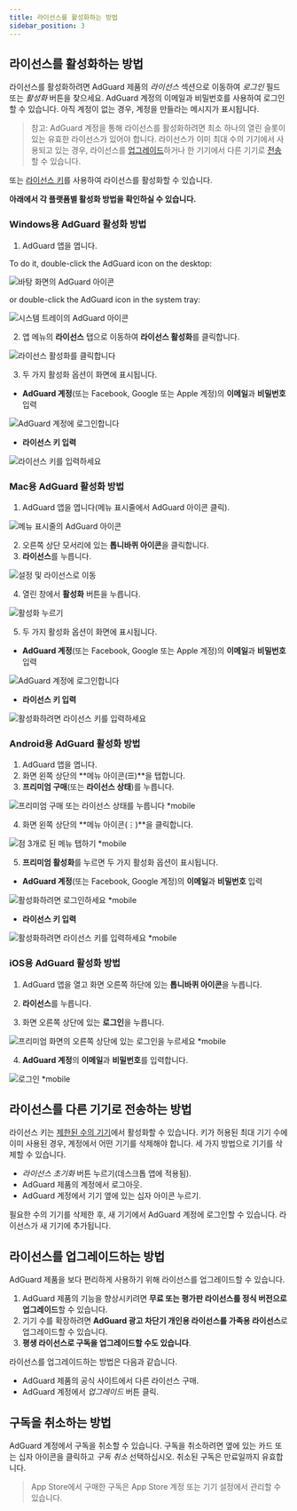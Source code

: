 ```yaml
---
title: 라이선스를 활성화하는 방법
sidebar_position: 3
---
```


## 라이선스를 활성화하는 방법

라이선스를 활성화하려면 AdGuard 제품의 *라이선스* 섹션으로 이동하여 *로그인* 필드 또는 *활성화* 버튼을 찾으세요. AdGuard 계정의 이메일과 비밀번호를 사용하여 로그인할 수 있습니다. 아직 계정이 없는 경우, 계정을 만들라는 메시지가 표시됩니다.

> 참고: AdGuard 계정을 통해 라이선스를 활성화하려면 최소 하나의 열린 슬롯이 있는 유효한 라이선스가 있어야 합니다. 라이선스가 이미 최대 수의 기기에서 사용되고 있는 경우, 라이선스를 [업그레이드](#how-to-upgrade-a-license)하거나 한 기기에서 다른 기기로 [전송](#how-to-transfer-a-license-to-another-device)할 수 있습니다.

또는 [라이선스 키](../what-is#license-key)를 사용하여 라이선스를 활성화할 수 있습니다.

**아래에서 각 플랫폼별 활성화 방법을 확인하실 수 있습니다.**

### Windows용 AdGuard 활성화 방법

1. AdGuard 앱을 엽니다.

To do it, double-click the AdGuard icon on the desktop:

![바탕 화면의 AdGuard 아이콘](https://cdn.adtidy.org/public/Adguard/kb/newscreenshots/En/General/windowsEn.png)

or double-click the AdGuard icon in the system tray:

![시스템 트레이의 AdGuard 아이콘](https://cdn.adtidy.org/public/Adguard/kb/newscreenshots/En/General/windows2En.png)

2. 앱 메뉴의 **라이선스** 탭으로 이동하여 **라이선스 활성화**를 클릭합니다.

![라이선스 활성화를 클릭합니다](https://cdn.adtidy.org/public/Adguard/kb/newscreenshots/En/General/windowslicense1en.png)

3. 두 가지 활성화 옵션이 화면에 표시됩니다.

- **AdGuard 계정**(또는 Facebook, Google 또는 Apple 계정)의 **이메일**과 **비밀번호** 입력

![AdGuard 계정에 로그인합니다](https://cdn.adtidy.org/public/Adguard/kb/newscreenshots/En/General/windowslicense2en.png)

- **라이선스 키 입력**

![라이선스 키를 입력하세요](https://cdn.adtidy.org/public/Adguard/kb/newscreenshots/En/General/windowslicense3en.png)

### Mac용 AdGuard 활성화 방법

1. AdGuard 앱을 엽니다(메뉴 표시줄에서 AdGuard 아이콘 클릭).

![메뉴 표시줄의 AdGuard 아이콘](https://cdn.adtidy.org/public/Adguard/kb/newscreenshots/Ja/General/mac1.png)

2. 오른쪽 상단 모서리에 있는 **톱니바퀴 아이콘**을 클릭합니다.
3. **라이선스**를 누릅니다.

![설정 및 라이선스로 이동](https://cdn.adtidy.org/public/Adguard/kb/newscreenshots/En/General/macEn.png)

4. 열린 창에서 **활성화** 버튼을 누릅니다.

![활성화 누르기](https://cdn.adtidy.org/public/Adguard/kb/newscreenshots/En/General/maclicenseen1.png)

5. 두 가지 활성화 옵션이 화면에 표시됩니다.
- **AdGuard 계정**(또는 Facebook, Google 또는 Apple 계정)의 **이메일**과 **비밀번호** 입력

![AdGuard 계정에 로그인합니다](https://cdn.adtidy.org/public/Adguard/kb/newscreenshots/En/General/maclicenseen2.png)

- **라이선스 키 입력**

![활성화하려면 라이선스 키를 입력하세요](https://cdn.adtidy.org/public/Adguard/kb/newscreenshots/En/General/maclicenseen3.png)

### Android용 AdGuard 활성화 방법

1. AdGuard 앱을 엽니다.
2. 화면 왼쪽 상단의 **메뉴 아이콘(☰)**을 탭합니다.
3. **프리미엄 구매**(또는 **라이선스 상태**)를 누릅니다.

![프리미엄 구매 또는 라이선스 상태를 누릅니다 *mobile](https://cdn.adtidy.org/public/Adguard/kb/newscreenshots/En/General/androidlicense1en.png)

4. 화면 왼쪽 상단의 **메뉴 아이콘(⋮)**을 클릭합니다.

![점 3개로 된 메뉴 탭하기 *mobile](https://cdn.adtidy.org/public/Adguard/kb/newscreenshots/En/General/android2En.png)

5. **프리미엄 활성화**를 누르면 두 가지 활성화 옵션이 표시됩니다.

- **AdGuard 계정**(또는 Facebook, Google 계정)의 **이메일**과 **비밀번호** 입력

![활성화하려면 로그인하세요 *mobile](https://cdn.adtidy.org/public/Adguard/kb/newscreenshots/En/General/androidlicense2en.png)

- **라이선스 키 입력**

![활성화하려면 라이선스 키를 입력하세요 *mobile](https://cdn.adtidy.org/public/Adguard/kb/newscreenshots/En/General/androidlicense3en.png)

### iOS용 AdGuard 활성화 방법

1. AdGuard 앱을 열고 화면 오른쪽 하단에 있는 **톱니바퀴 아이콘**을 누릅니다.

2. **라이선스**를 누릅니다.

3. 화면 오른쪽 상단에 있는 **로그인**을 누릅니다.

![프리미엄 화면의 오른쪽 상단에 있는 로그인을 누르세요 *mobile](https://cdn.adtidy.org/content/kb/ad_blocker/iOS/ioslicense1en.png)

4. **AdGuard 계정**의 **이메일**과 **비밀번호**를 입력합니다.

![로그인 *mobile](https://cdn.adtidy.org/content/kb/ad_blocker/iOS/ioslicense2en.png)

## 라이선스를 다른 기기로 전송하는 방법

라이선스 키는 [제한된 수의 기기](../what-is#devices)에서 활성화할 수 있습니다. 키가 허용된 최대 기기 수에 이미 사용된 경우, 계정에서 어떤 기기를 삭제해야 합니다. 세 가지 방법으로 기기를 삭제할 수 있습니다.
* *라이선스 초기화* 버튼 누르기(데스크톱 앱에 적용됨).
* AdGuard 제품의 계정에서 로그아웃.
* AdGuard 계정에서 기기 옆에 있는 십자 아이콘 누르기.

필요한 수의 기기를 삭제한 후, 새 기기에서 AdGuard 계정에 로그인할 수 있습니다. 라이선스가 새 기기에 추가됩니다.

## 라이선스를 업그레이드하는 방법

AdGuard 제품을 보다 편리하게 사용하기 위해 라이선스를 업그레이드할 수 있습니다.

1. AdGuard 제품의 기능을 향상시키려면 **무료 또는 평가판 라이선스를 정식 버전으로 업그레이드**할 수 있습니다.
2. 기기 수를 확장하려면 **AdGuard 광고 차단기 개인용 라이선스를 가족용 라이선스**로 업그레이드할 수 있습니다.
3. **평생 라이선스로 구독을 업그레이드할 수도 있습니다**.

라이선스를 업그레이드하는 방법은 다음과 같습니다.
* AdGuard 제품의 공식 사이트에서 다른 라이선스 구매.
* AdGuard 계정에서 *업그레이드* 버튼 클릭.

## 구독을 취소하는 방법

AdGuard 계정에서 구독을 취소할 수 있습니다. 구독을 취소하려면 옆에 있는 카드 또는 십자 아이콘을 클릭하고 *구독 취소* 선택하십시오. 취소된 구독은 만료일까지 유효합니다.

> App Store에서 구매한 구독은 App Store 계정 또는 기기 설정에서 관리할 수 있습니다.
